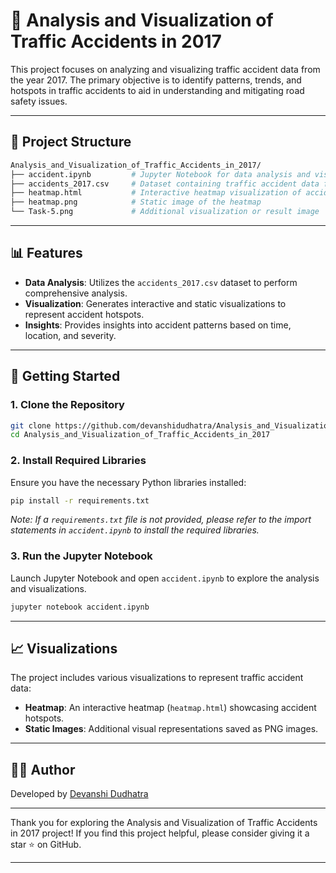 # 🚗 Analysis and Visualization of Traffic Accidents in 2017

This project focuses on analyzing and visualizing traffic accident data from the year 2017. The primary objective is to identify patterns, trends, and hotspots in traffic accidents to aid in understanding and mitigating road safety issues.

---

## 📂 Project Structure

```bash
Analysis_and_Visualization_of_Traffic_Accidents_in_2017/
├── accident.ipynb         # Jupyter Notebook for data analysis and visualization
├── accidents_2017.csv     # Dataset containing traffic accident data for 2017
├── heatmap.html           # Interactive heatmap visualization of accident hotspots
├── heatmap.png            # Static image of the heatmap
└── Task-5.png             # Additional visualization or result image
```

---

## 📊 Features

- **Data Analysis**: Utilizes the `accidents_2017.csv` dataset to perform comprehensive analysis.
- **Visualization**: Generates interactive and static visualizations to represent accident hotspots.
- **Insights**: Provides insights into accident patterns based on time, location, and severity.

---

## 🚀 Getting Started

### 1. Clone the Repository

```bash
git clone https://github.com/devanshidudhatra/Analysis_and_Visualization_of_Traffic_Accidents_in_2017.git
cd Analysis_and_Visualization_of_Traffic_Accidents_in_2017
```

### 2. Install Required Libraries

Ensure you have the necessary Python libraries installed:

```bash
pip install -r requirements.txt
```

*Note: If a `requirements.txt` file is not provided, please refer to the import statements in `accident.ipynb` to install the required libraries.*

### 3. Run the Jupyter Notebook

Launch Jupyter Notebook and open `accident.ipynb` to explore the analysis and visualizations.

```bash
jupyter notebook accident.ipynb
```

---

## 📈 Visualizations

The project includes various visualizations to represent traffic accident data:

- **Heatmap**: An interactive heatmap (`heatmap.html`) showcasing accident hotspots.
- **Static Images**: Additional visual representations saved as PNG images.

---

## 🙋‍♀️ Author

Developed by [Devanshi Dudhatra](https://github.com/devanshidudhatra)

---

Thank you for exploring the Analysis and Visualization of Traffic Accidents in 2017 project! If you find this project helpful, please consider giving it a star ⭐ on GitHub.

--- 
